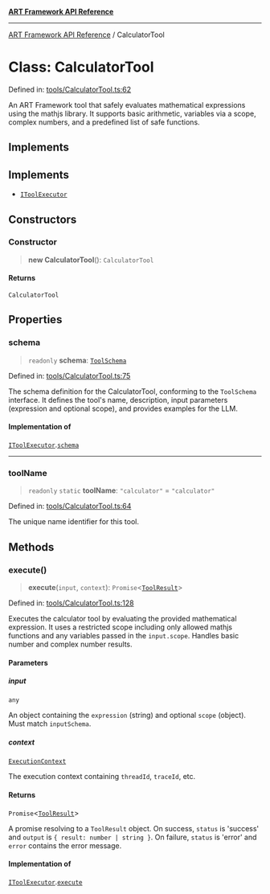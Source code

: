 [**ART Framework API Reference**](../README.md)

***

[ART Framework API Reference](../README.md) / CalculatorTool

# Class: CalculatorTool

Defined in: [tools/CalculatorTool.ts:62](https://github.com/hashangit/ART/blob/d99cb328093f6dec701b3289d82d5abbf64a3736/src/tools/CalculatorTool.ts#L62)

An ART Framework tool that safely evaluates mathematical expressions using the mathjs library.
It supports basic arithmetic, variables via a scope, complex numbers, and a predefined list of safe functions.

## Implements

## Implements

- [`IToolExecutor`](../interfaces/IToolExecutor.md)

## Constructors

### Constructor

> **new CalculatorTool**(): `CalculatorTool`

#### Returns

`CalculatorTool`

## Properties

### schema

> `readonly` **schema**: [`ToolSchema`](../interfaces/ToolSchema.md)

Defined in: [tools/CalculatorTool.ts:75](https://github.com/hashangit/ART/blob/d99cb328093f6dec701b3289d82d5abbf64a3736/src/tools/CalculatorTool.ts#L75)

The schema definition for the CalculatorTool, conforming to the `ToolSchema` interface.
It defines the tool's name, description, input parameters (expression and optional scope),
and provides examples for the LLM.

#### Implementation of

[`IToolExecutor`](../interfaces/IToolExecutor.md).[`schema`](../interfaces/IToolExecutor.md#schema)

***

### toolName

> `readonly` `static` **toolName**: `"calculator"` = `"calculator"`

Defined in: [tools/CalculatorTool.ts:64](https://github.com/hashangit/ART/blob/d99cb328093f6dec701b3289d82d5abbf64a3736/src/tools/CalculatorTool.ts#L64)

The unique name identifier for this tool.

## Methods

### execute()

> **execute**(`input`, `context`): `Promise`\<[`ToolResult`](../interfaces/ToolResult.md)\>

Defined in: [tools/CalculatorTool.ts:128](https://github.com/hashangit/ART/blob/d99cb328093f6dec701b3289d82d5abbf64a3736/src/tools/CalculatorTool.ts#L128)

Executes the calculator tool by evaluating the provided mathematical expression.
It uses a restricted scope including only allowed mathjs functions and any variables
passed in the `input.scope`. Handles basic number and complex number results.

#### Parameters

##### input

`any`

An object containing the `expression` (string) and optional `scope` (object). Must match `inputSchema`.

##### context

[`ExecutionContext`](../interfaces/ExecutionContext.md)

The execution context containing `threadId`, `traceId`, etc.

#### Returns

`Promise`\<[`ToolResult`](../interfaces/ToolResult.md)\>

A promise resolving to a `ToolResult` object.
         On success, `status` is 'success' and `output` is `{ result: number | string }`.
         On failure, `status` is 'error' and `error` contains the error message.

#### Implementation of

[`IToolExecutor`](../interfaces/IToolExecutor.md).[`execute`](../interfaces/IToolExecutor.md#execute)

